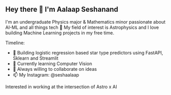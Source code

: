 ## Hey there 👋 I'm Aalaap Seshanand
I'm an undergraduate Physics major & Mathematics minor passionate about AI-ML and all things tech 🚀 My field of interest is Astrophysics and I love building Machine Learning projects in my free time. 

Timeline:

- 🔭 Building logistic regression based star type predictors using FastAPI, Sklearn and Streamlit
- 🌱 Currently learning Computer Vision
- 💬 Always willing to collaborate on ideas
- 📫 My Instagram: @seshaalaap

Interested in working at the intersection of Astro x AI 
